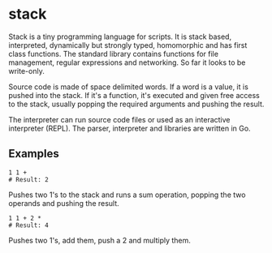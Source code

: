 stack
=====

Stack is a tiny programming language for scripts. It is stack based,
interpreted, dynamically but strongly typed, homomorphic and has first class
functions. The standard library contains functions for file management, regular
expressions and networking. So far it looks to be write-only.

Source code is made of space delimited words. If a word is a value, it is pushed into the stack. If it's a function, it's executed and given free access to the stack, usually popping the required arguments and pushing the result.

The interpreter can run source code files or used as an interactive interpreter (REPL). The parser, interpreter and libraries are written in Go.

Examples
--------

    1 1 +
    # Result: 2
    
Pushes two 1's to the stack and runs a sum operation, popping the two operands and pushing the result. 


    1 1 + 2 *
    # Result: 4
    
Pushes two 1's, add them, push a 2 and multiply them.
